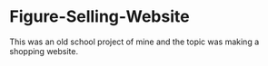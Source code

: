 # Figure-Selling-Website
This was an old school project of mine and the topic was making a shopping website.
